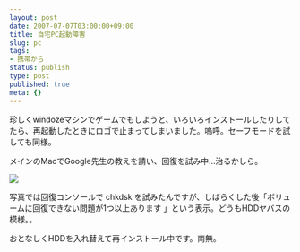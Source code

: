```yaml
---
layout: post
date: 2007-07-07T03:00:00+09:00
title: 自宅PC起動障害
slug: pc
tags:
- 携帯から
status: publish
type: post
published: true
meta: {}
---
```

<div class="caption">珍しくwindozeマシンでゲームでもしようと、いろいろインストールしたりしてたら、再起動したときにロゴで止まってしまいました。嗚呼。セーフモードを試しても同様。

メインのMacでGoogle先生の教えを請い、回復を試み中…治るかしら。</div>
<div class="photo"><img src="/images/uploads/blog-photo-1183806938.22-0.jpg" /></div>

<!--more-->
写真では回復コンソールで chkdsk を試みたんですが、しばらくした後「ボリュームに回復できない問題が1つ以上あります 」という表示。どうもHDDヤバスの模様。。

おとなしくHDDを入れ替えて再インストール中です。南無。
